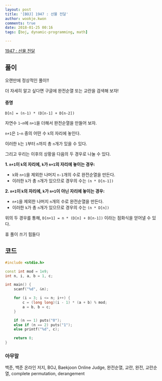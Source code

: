 ```yaml
---
layout: post
title: '[BOJ] 1947 : 선물 전달'
author: wookje.kwon
comments: true
date: 2018-01-25 00:16
tags: [boj, dynamic-programming, math]

---
```


[1947 : 선물 전달](https://www.acmicpc.net/problem/1947)

## 풀이

오랜만에 정상적인 풀이!!

더 자세히 알고 싶다면 구글에 완전순열 또는 교란을 검색해 보자!

#### 증명

`D[n] = (n-1) * (D[n-1] + D[n-2])`

자연수 `1~n`에 `n+1`을 더해서 완전순열을 만들어 보자.

`n+1`은 `1~n` 중의 어떤 수 `k`의 자리에 놓인다.

이러한 `k`는 `1`부터 `n`까지 총 `n`개가 있을 수 있다.

그리고 우리는 이후의 상황을 다음의 두 경우로 나눌 수 있다.

**1. `n+1`이 `k`의 자리에, `k`가 `n+1`의 자리에 놓이는 경우:**

- `k`와 `n+1`을 제외한 나머지 `n-1`개의 수로 완전순열을 만든다.  
- 이러한 `k`가 총 `n`개가 있으므로 경우의 수는 `(n * D[n-1])`

**2. `n+1`이 `k`의 자리에, `k`가 `n+1`이 아닌 자리에 놓이는 경우:**

- `n+1`을 제외한 나머지 `n`개의 수로 완전순열을 만든다.  
- 이러한 `k`가 총 `n`개가 있으므로 경우의 수는 `(n * D[n])`

위의 두 경우를 통해, `D[n+1] = n * (D[n] + D[n-1])` 이라는 점화식을 얻어낼 수 있다.

휴 풀이 쓰기 힘들다

## 코드

```cpp
#include <stdio.h>

const int mod = 1e9;
int n, i, a, b = 1, c;

int main() {
	scanf("%d", &n);

	for (i = 3; i <= n; i++) {
		c = (long long)(i - 1) * (a + b) % mod;
		a = b, b = c;
	}

	if (n == 1) puts("0");
	else if (n == 2) puts("1");
	else printf("%d", c);

	return 0;
}
```

### 아무말  
백준, 백준 온라인 저지, BOJ, Baekjoon Online Judge, 완전순열, 교란, 완전, 교란순열, complete permutation, derangement
